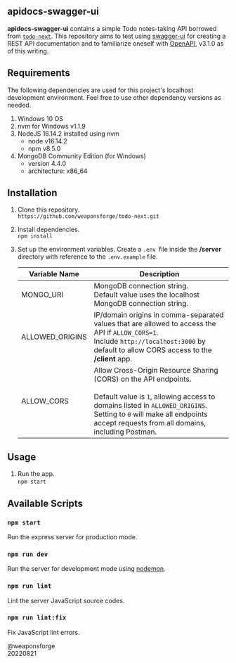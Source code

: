 ## apidocs-swagger-ui

**apidocs-swagger-ui** contains a simple Todo notes-taking API borrowed from [`todo-next`](https://github.com/weaponsforge/todo-next). This repository aims to test using [swagger-ui](https://github.com/swagger-api/swagger-ui) for creating a REST API documentation and to familiarize oneself with [OpenAPI](https://spec.openapis.org/oas/v3.1.0), v3.1.0 as of this writing.

## Requirements

The following dependencies are used for this project's localhost development environment. Feel free to use other dependency versions as needed.

1. Windows 10 OS
2. nvm for Windows v1.1.9
3. NodeJS 16.14.2 installed using nvm
   - node v16.14.2
   - npm v8.5.0
4. MongoDB Community Edition (for Windows)
   - version 4.4.0
   - architecture: x86_64

## Installation

1. Clone this repository.<br>
`https://github.com/weaponsforge/todo-next.git`

2. Install dependencies.<br>
`npm install`

3. Set up the environment variables. Create a `.env `file inside the **/server** directory with reference to the `.env.example` file.<br>

   | Variable Name   | Description                                                                                                                                                                                                                                           |
   | --------------- | ----------------------------------------------------------------------------------------------------------------------------------------------------------------------------------------------------------------------------------------------------- |
   | MONGO_URI       | MongoDB connection string.<br>Default value uses the localhost MongoDB connection string.                                                                                                                                                             |
   | ALLOWED_ORIGINS | IP/domain origins in comma-separated values that are allowed to access the API if `ALLOW_CORS=1`.<br> Include `http://localhost:3000` by default to allow CORS access to the **/client** app.                                                         |
   | ALLOW_CORS      | Allow Cross-Origin Resource Sharing (CORS) on the API endpoints.<br><br>Default value is `1`, allowing access to domains listed in `ALLOWED_ORIGINS`.<br> Setting to `0` will make all endpoints accept requests from all domains, including Postman. |

## Usage

1. Run the app.<br>
`npm start`

## Available Scripts

### `npm start`

Run the express server for production mode.

### `npm run dev`

Run the server for development mode using [nodemon](https://www.npmjs.com/package/nodemon).

### `npm run lint`

Lint the server JavaScript source codes.


### `npm run lint:fix`

Fix JavaScript lint errors.

@weaponsforge<br>
20220821
